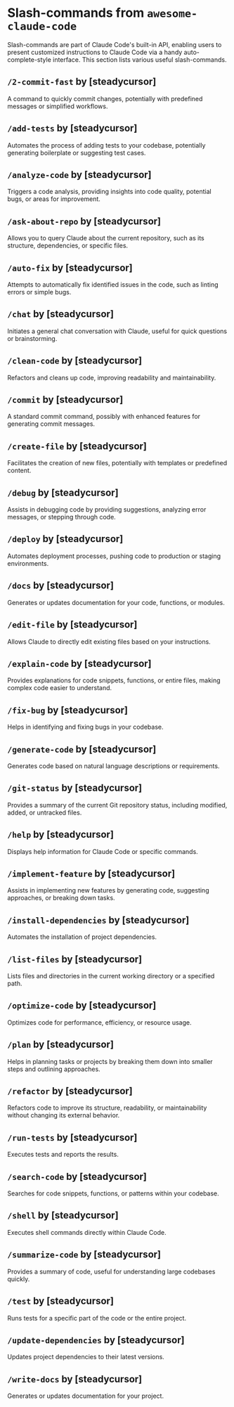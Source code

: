 
# Slash-commands from `awesome-claude-code`

Slash-commands are part of Claude Code's built-in API, enabling users to present customized instructions to Claude Code via a handy auto-complete-style interface. This section lists various useful slash-commands.

## `/2-commit-fast` by [steadycursor]

A command to quickly commit changes, potentially with predefined messages or simplified workflows.

## `/add-tests` by [steadycursor]

Automates the process of adding tests to your codebase, potentially generating boilerplate or suggesting test cases.

## `/analyze-code` by [steadycursor]

Triggers a code analysis, providing insights into code quality, potential bugs, or areas for improvement.

## `/ask-about-repo` by [steadycursor]

Allows you to query Claude about the current repository, such as its structure, dependencies, or specific files.

## `/auto-fix` by [steadycursor]

Attempts to automatically fix identified issues in the code, such as linting errors or simple bugs.

## `/chat` by [steadycursor]

Initiates a general chat conversation with Claude, useful for quick questions or brainstorming.

## `/clean-code` by [steadycursor]

Refactors and cleans up code, improving readability and maintainability.

## `/commit` by [steadycursor]

A standard commit command, possibly with enhanced features for generating commit messages.

## `/create-file` by [steadycursor]

Facilitates the creation of new files, potentially with templates or predefined content.

## `/debug` by [steadycursor]

Assists in debugging code by providing suggestions, analyzing error messages, or stepping through code.

## `/deploy` by [steadycursor]

Automates deployment processes, pushing code to production or staging environments.

## `/docs` by [steadycursor]

Generates or updates documentation for your code, functions, or modules.

## `/edit-file` by [steadycursor]

Allows Claude to directly edit existing files based on your instructions.

## `/explain-code` by [steadycursor]

Provides explanations for code snippets, functions, or entire files, making complex code easier to understand.

## `/fix-bug` by [steadycursor]

Helps in identifying and fixing bugs in your codebase.

## `/generate-code` by [steadycursor]

Generates code based on natural language descriptions or requirements.

## `/git-status` by [steadycursor]

Provides a summary of the current Git repository status, including modified, added, or untracked files.

## `/help` by [steadycursor]

Displays help information for Claude Code or specific commands.

## `/implement-feature` by [steadycursor]

Assists in implementing new features by generating code, suggesting approaches, or breaking down tasks.

## `/install-dependencies` by [steadycursor]

Automates the installation of project dependencies.

## `/list-files` by [steadycursor]

Lists files and directories in the current working directory or a specified path.

## `/optimize-code` by [steadycursor]

Optimizes code for performance, efficiency, or resource usage.

## `/plan` by [steadycursor]

Helps in planning tasks or projects by breaking them down into smaller steps and outlining approaches.

## `/refactor` by [steadycursor]

Refactors code to improve its structure, readability, or maintainability without changing its external behavior.

## `/run-tests` by [steadycursor]

Executes tests and reports the results.

## `/search-code` by [steadycursor]

Searches for code snippets, functions, or patterns within your codebase.

## `/shell` by [steadycursor]

Executes shell commands directly within Claude Code.

## `/summarize-code` by [steadycursor]

Provides a summary of code, useful for understanding large codebases quickly.

## `/test` by [steadycursor]

Runs tests for a specific part of the code or the entire project.

## `/update-dependencies` by [steadycursor]

Updates project dependencies to their latest versions.

## `/write-docs` by [steadycursor]

Generates or updates documentation for your project.


